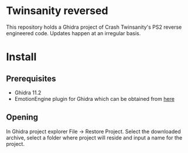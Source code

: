 # Twinsanity reversed

This repository holds a Ghidra project of Crash Twinsanity's PS2 reverse engineered code. Updates happen at an irregular basis.

# Install

## Prerequisites

- Ghidra 11.2
- EmotionEngine plugin for Ghidra which can be obtained from [here](https://github.com/chaoticgd/ghidra-emotionengine-reloaded)

## Opening

In Ghidra project explorer File -> Restore Project. Select the downloaded archive, select a folder where project will reside and input a name for the project.

